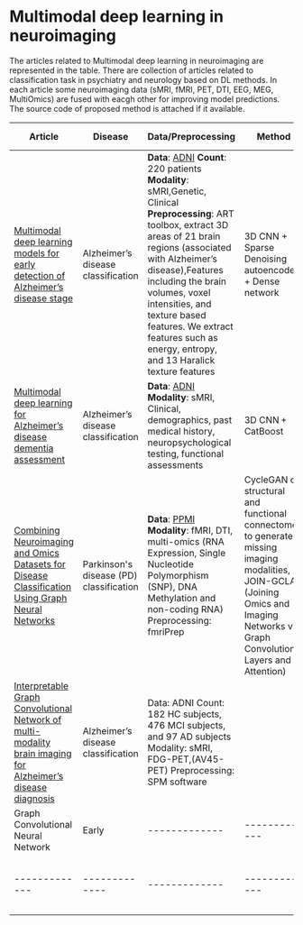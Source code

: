 # Multimodal deep learning in neuroimaging

The articles related to Multimodal deep learning in neuroimaging are represented in the table. There are collection of articles related to classification task in psychiatry and neurology based on DL methods. In each article some neuroimaging data (sMRI, fMRI, PET, DTI, EEG, MEG, MultiOmics) are fused with eacgh other for improving model predictions. The source code of proposed method is attached if it available.


| Article  | Disease|  Data/Preprocessing    | Method | Fusion technique | Result | Code |
| ------------- | ------------- | ------------- | ------------- |------------- | ------------- |------------- |
| [Multimodal deep learning models for early detection of Alzheimer’s disease stage](https://www.nature.com/articles/s41598-020-74399-w)  | Alzheimer’s disease classification  |  **Data**: [ADNI](https://adni.loni.usc.edu/data-samples/data-types/) **Count**: 220 patients **Modality**: sMRI,Genetic, Clinical **Preprocessing**: ART toolbox, extract 3D areas of 21 brain regions (associated with Alzheimer’s disease),Features including the brain volumes, voxel intensities, and texture based features. We extract features such as energy, entropy, and 13 Haralick texture features| 3D CNN + Sparse Denoising autoencoders + Dense network  | Intermediate | 0.8% +- 0.03% acc (Control vs MCI) |
| [Multimodal deep learning for Alzheimer’s disease dementia assessment](https://www.nature.com/articles/s41467-022-31037-5?error=cookies_not_supported&code=2b41d5a6-dfac-4c95-b677-24284693af3a) | Alzheimer’s disease classification  |**Data**: [ADNI](https://adni.loni.usc.edu/data-samples/data-types/) **Modality**: sMRI, Clinical, demographics, past medical history, neuropsychological testing, functional assessments  | 3D CNN + CatBoost  |? | 0.804 ± 0.011 acc (Control vs MCI)   |[code](https://github.com/vkola-lab/ncomms2022)
|[ Combining Neuroimaging and Omics Datasets for Disease Classification Using Graph Neural Networks](https://www.frontiersin.org/articles/10.3389/fnins.2022.866666/full) | Parkinson's disease (PD) classification | **Data**: [PPMI](https://www.ppmi-info.org/access-data-specimens/download-data) **Modality**: fMRI, DTI, multi-omics (RNA Expression, Single Nucleotide Polymorphism (SNP), DNA Methylation and non-coding RNA) Preprocessing: fmriPrep  | CycleGAN on structural and functional connectomes to generate missing imaging modalities, JOIN-GCLA (Joining Omics and Imaging Networks via Graph Convolutional Layers and Attention)|Early| - | - |
| [Interpretable Graph Convolutional Network of multi-modality brain imaging for Alzheimer’s disease diagnosis](https://deepai.org/publication/interpretable-graph-convolutional-network-of-multi-modality-brain-imaging-for-alzheimer-s-disease-diagnosis) | Alzheimer’s disease classification | Data: ADNI Count: 182 HC subjects, 476 MCI subjects, and 97 AD subjects Modality: sMRI, FDG-PET,(AV45-PET) Preprocessing: SPM software
 | Graph Convolutional Neural Network |Early | ------------- |------------- |
| ------------- | ------------- | ------------- | ------------- |------------- | ------------- |------------- |



